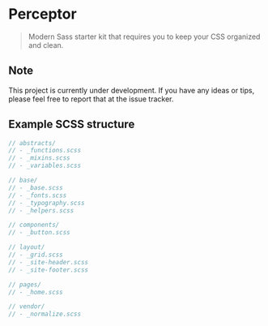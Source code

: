 # Perceptor
> Modern Sass starter kit that requires you to keep your CSS organized and clean.

## Note
This project is currently under development. If you have any ideas or tips, please feel free to report that at the issue tracker.

## Example SCSS structure

```scss
// abstracts/
// - _functions.scss
// - _mixins.scss
// - _variables.scss

// base/
// - _base.scss
// - _fonts.scss
// - _typography.scss
// - _helpers.scss

// components/
// - _button.scss

// layout/
// - _grid.scss
// - _site-header.scss
// - _site-footer.scss

// pages/
// - _home.scss

// vendor/
// - _normalize.scss
```
